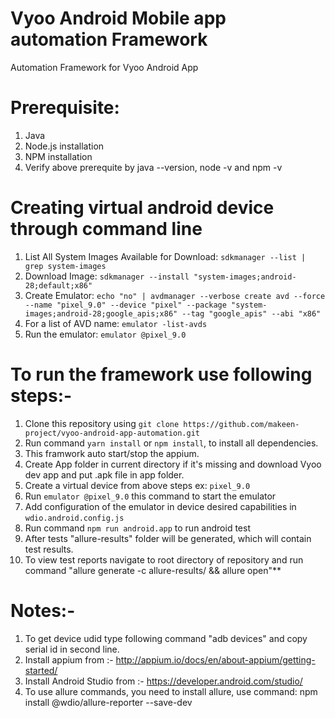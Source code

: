 # Vyoo Android Mobile app automation Framework
Automation Framework for Vyoo Android App

# Prerequisite:
  1. Java 
  2. Node.js installation
  3. NPM installation
  4. Verify above prerequite by java --version, node -v and npm -v

  # Creating virtual android device through command line

1. List All System Images Available for Download: `sdkmanager --list | grep system-images`
2. Download Image: `sdkmanager --install "system-images;android-28;default;x86"`
3. Create Emulator: `echo "no" | avdmanager --verbose create avd --force --name "pixel_9.0" --device "pixel" --package "system-images;android-28;google_apis;x86" --tag "google_apis" --abi "x86"`
4. For a list of AVD name: `emulator -list-avds`
5. Run the emulator: `emulator @pixel_9.0`

# To run the framework use following steps:-
  1. Clone this repository using `git clone https://github.com/makeen-project/vyoo-android-app-automation.git`
  2. Run command `yarn install` or `npm install`, to install all dependencies.
  3. This framwork auto start/stop the appium.
  4. Create App folder in current directory if it's missing and download Vyoo dev app and put .apk file in app folder.
  5. Create a virtual device from above steps ex: `pixel_9.0`
  6. Run `emulator @pixel_9.0` this command to start the emulator
  7. Add configuration of the emulator in device desired capabilities in `wdio.android.config.js`
  8. Run command `npm run android.app` to run android test
  9. After tests "allure-results" folder will be generated, which will contain test results.
  10. To view test reports navigate to root directory of repository and run command "allure generate -c allure-results/ && allure open"**

# Notes:-
  1. To get device udid type following command "adb devices" and copy serial id in second line.
  2. Install appium from :- http://appium.io/docs/en/about-appium/getting-started/
  3. Install Android Studio from :- https://developer.android.com/studio/
  4. To use allure commands, you need to install allure, use command: npm install @wdio/allure-reporter --save-dev
